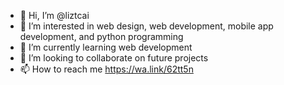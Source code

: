 - 👋 Hi, I’m @liztcai
- 👀 I’m interested in web design, web development, mobile app development, and python programming
- 🌱 I’m currently learning web development
- 💞️ I’m looking to collaborate on future projects
- 📫 How to reach me https://wa.link/62tt5n

<!---
liztcai/liztcai is a ✨ special ✨ repository because its `README.md` (this file) appears on your GitHub profile.
You can click the Preview link to take a look at your changes.
--->
